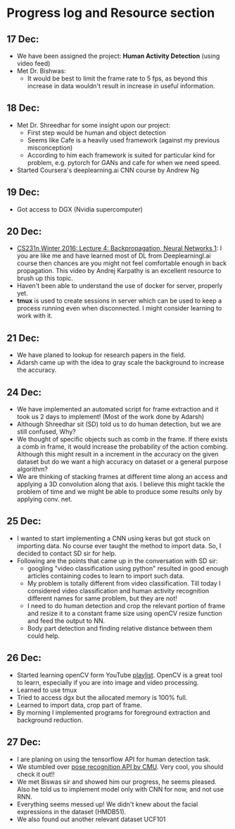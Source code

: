 # Progress log and Resource section
## 17 Dec:
* We have been assigned the project: **Human Activity Detection** (using video feed)
* Met Dr. Bishwas:
	* It would be best to limit the frame rate to 5 fps, as beyond this increase in data wouldn't result in increase in useful information.
## 18 Dec:
* Met Dr. Shreedhar for some insight upon our project:
	* First step would be human and object detection
	* Seems like Cafe is a heavily used framework (against my previous misconception)
	* According to him each framework is suited for particular kind for problem, e.g. pytorch for GANs and cafe for when we need speed.
* Started Coursera's deeplearning.ai CNN course by Andrew Ng
## 19 Dec:
* Got access to DGX (Nvidia supercomputer)
## 20 Dec:
* [CS231n Winter 2016: Lecture 4: Backpropagation, Neural Networks 1](https://www.youtube.com/watch?v=i94OvYb6noo): I you are like me and have learned most of DL from Deeplearningl.ai course then chances are you might not feel comfortable enough in back propagation. This video by Andrej Karpathy is an excellent resource to brush up this topic.
* Haven't been able to understand the use of docker for server, properly yet.
* **tmux** is used to create sessions in server which can be used to keep a process running even when disconnected. I might consider learning to work with it.
## 21 Dec:
* We have planed to lookup for research papers in the field.
* Adarsh came up with the idea to gray scale the background to increase the accuracy.
## 24 Dec:
* We have implemented an automated script for frame extraction and it took us 2 days to implement! (Most of the work done by Adarsh)
* Although Shreedhar sit (SD) told us to do human detection, but we are still confused, Why?
* We thought of specific objects such as comb in the frame. If there exists a comb in frame, it would increase the probability of the action combing. Although this might result in a increment in the accuracy on the given dataset but do we want a high accuracy on dataset or a general purpose algorithm?
* We are thinking of stacking frames at different time along an access and applying a 3D convolution along that axis. I believe this might tackle the problem of time and we might be able to produce some results only by applying conv. net.
## 25 Dec:
* I wanted to start implementing a CNN using keras but got stuck on importing data. No course ever taught the method to import data. So, I decided to contact SD sir for help.
* Following are the points that came up in the conversation with SD sir:
	* googling "video classification using python" resulted in good enough articles containing codes to learn to import such data.
	* My problem is totally different from video classification. Till today I considered video classification and human activity recognition different names for same problem, but they are not!
	* I need to do human detection and crop the relevant portion of frame and resize it to a constant frame size using openCV resize function and feed the output to NN.
	* Body part detection and finding relative distance between them could help.
## 26 Dec:
* Started learning openCV form YouTube [playlist](https://www.youtube.com/playlist?list=PLQVvvaa0QuDdttJXlLtAJxJetJcqmqlQq). OpenCV is a great tool to learn, especially if you are into image and video processing.
* Learned to use tmux
* Tried to access dgx but the allocated memory is 100% full.
* Learned to import data, crop part of frame.
* By morning I implemented programs for foreground extraction and background reduction.
## 27 Dec:
* I are planing on using the tensorflow API for human detection task.
* We stumbled over [pose recognition API by CMU](https://github.com/CMU-Perceptual-Computing-Lab/openpose). Very cool, you should check it out!!
* We met Biswas sir and showed him our progress, he seems pleased. Also he told us to implement model only with CNN for now, and not use RNN.
* Everything seems messed up! We didn't knew about the facial expressions in the dataset (HMDB51).
* We also found out another relevant dataset UCF101
